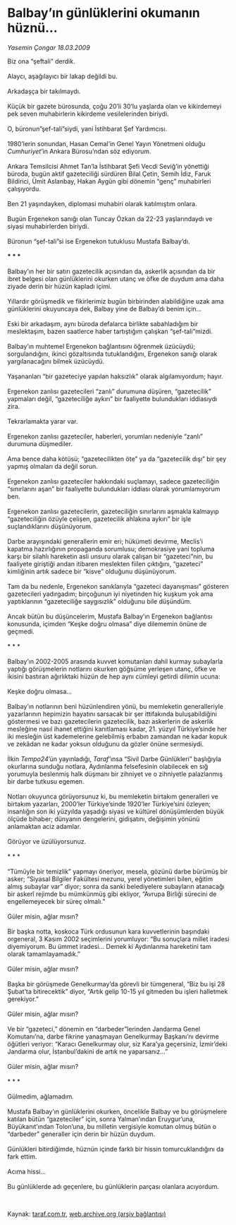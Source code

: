# Balbay’ın günlüklerini okumanın hüznü...

*Yasemin Çongar 18.03.2009*

<div class="taraf_structure_2col_1zq">
<div class="margen_n">



 <p>Biz ona “şeftali” derdik. <br/><br/>Alaycı, aşağılayıcı bir lakap değildi bu. <br/><br/>Arkadaşça bir takılmaydı. <br/><br/>Küçük bir gazete bürosunda, çoğu 20’li 30’lu yaşlarda olan ve kikirdemeyi pek seven muhabirlerin kikirdeme vesilelerinden biriydi. <br/><br/>O, büronun”şef-tali”siydi, yani İstihbarat Şef Yardımcısı. <br/><br/>1980’lerin sonundan, Hasan Cemal’in Genel Yayın Yönetmeni olduğu <i>Cumhuriyet</i>’in Ankara Bürosu’ndan söz ediyorum. <br/><br/>Ankara Temsilcisi Ahmet Tan’la İstihbarat Şefi Vecdi Seviğ’in yönettiği büroda, bugün aktif gazeteciliği sürdüren Bilal Çetin, Semih İdiz, Faruk Bildirici, Ümit Aslanbay, Hakan Aygün gibi dönemin “genç” muhabirleri çalışıyordu. <br/><br/>Ben 21 yaşındayken, diplomasi muhabiri olarak katılmıştım onlara. <br/><br/>Bugün Ergenekon sanığı olan Tuncay Özkan da 22-23 yaşlarındaydı ve siyasi muhabirlerden biriydi. <br/><br/>Büronun “şef-tali”si ise Ergenekon tutuklusu Mustafa Balbay’dı.<b> <br/><br/>* * *</b> <br/><br/>Balbay’ın her bir satırı gazetecilik açısından da, askerlik açısından da bir ibret belgesi olan günlüklerini okurken utanç ve öfke de duydum ama daha ziyade derin bir hüzün kapladı içimi. <br/><br/>Yıllardır görüşmedik ve fikirlerimiz bugün birbirinden alabildiğine uzak ama günlüklerini okuyuncaya dek, Balbay yine de Balbay’dı benim için... <br/><br/>Eski bir arkadaşım, aynı büroda defalarca birlikte sabahladığım bir meslektaşım, bazen saatlerce haber tartıştığım çalışkan “şef-tali”mizdi. <br/><br/>Balbay’ın muhtemel Ergenekon bağlantısını öğrenmek üzücüydü; sorgulandığını, ikinci gözaltısında tutuklandığını, Ergenekon sanığı olarak yargılanacağını bilmek üzücüydü. <br/><br/>Yaşananları “bir gazeteciye yapılan haksızlık” olarak algılamıyordum; hayır. <br/><br/>Ergenekon zanlısı gazetecileri “zanlı” durumuna düşüren, “gazetecilik” yapmaları değil, “gazeteciliğe aykırı” bir faaliyette bulundukları iddiasıydı zira. <br/><br/>Tekrarlamakta yarar var. <br/><br/>Ergenekon zanlısı gazeteciler, haberleri, yorumları nedeniyle “zanlı” durumuna düşmediler. <br/><br/>Ama bence daha kötüsü; “gazetecilikten öte” ya da “gazetecilik dışı” bir şey yapmış olmaları da değil sorun. <br/><br/>Ergenekon zanlısı gazeteciler hakkındaki suçlamayı, sadece gazeteciliğin “sınırlarını aşan” bir faaliyette bulundukları iddiası olarak yorumlamıyorum ben. <br/><br/>Ergenekon zanlısı gazetecilerin, gazeteciliğin sınırlarını aşmakla kalmayıp “gazeteciliğin özüyle çelişen, gazetecilik ahlakına aykırı” bir işle suçlandıklarını düşünüyorum. <br/><br/>Darbe arayışındaki generallerin emir eri; hükümeti devirme, Meclis’i kapatma hazırlığının propaganda sorumlusu; demokrasiye yani topluma karşı bir silahlı hareketin asli unsuru olarak çalışan bir “gazeteci”nin, bu faaliyete giriştiği andan itibaren meslekten fiilen çıktığını, “gazeteci” kimliğinin artık sadece bir “kisve” olduğunu düşünüyorum. <br/><br/>Tam da bu nedenle, Ergenekon sanıklarıyla “gazeteci dayanışması” gösteren gazetecileri yadırgadım; birçoğunun iyi niyetinden hiç kuşkum yok ama yaptıklarının “gazeteciliğe saygısızlık” olduğunu bile düşündüm. <br/><br/>Ancak bütün bu düşüncelerim, Mustafa Balbay’ın Ergenekon bağlantısı konusunda, içimden “Keşke doğru olmasa” diye dilememin önüne de geçmedi. <br/><br/>* * * <br/><br/>Balbay’ın 2002-2005 arasında kuvvet komutanları dahil kurmay subaylarla yaptığı görüşmelerin notlarını okurken göğsüme yerleşen utanç, öfke ve ikisini bastıran ağırlıktaki hüzün de hep aynı cümleyi getirdi dilimin ucuna: <br/><br/>Keşke doğru olmasa... <br/><br/>Balbay’ın notlarının beni hüzünlendiren yönü, bu memleketin generalleriyle yazarlarının hepimizin hayatını sarsacak bir şer ittifakında buluşabildiğini göstermesi ve bazı gazetecilerin gazetecilik, bazı askerlerin de askerlik mesleğine nasıl ihanet ettiğini kanıtlaması kadar, 21. yüzyıl Türkiye’sinde her iki mesleğin üst kademelerine gelebilmiş erbabın zamandan ne kadar kopuk ve zekâdan ne kadar yoksun olduğunu da gözler önüne sermesiydi. <br/><br/>İlkin <i>Tempo24</i>’ün yayınladığı, <i>Taraf’</i>ınsa “Sivil Darbe Günlükleri” başlığıyla okurlarına sunduğu notlara, Aydınlanma felsefesinin olabilecek en sığ yorumuyla beslenmiş halk düşmanı bir zihniyet ve o zihniyetle palazlanmış bir darbe tutkusu egemen. <br/><br/>Notları okuyunca görüyorsunuz ki, bu memleketin birtakım generalleri ve birtakım yazarları, 2000’ler Türkiye’sinde 1920’ler Türkiye’sini özleyen; insanlığın son iki yüzyılda yaşadığı siyasi ve kültürel dönüşümlerden büyük ölçüde bihaber; dünyanın dengelerini, gidişatını, değişimin yönünü anlamaktan aciz adamlar. <br/><br/>Görüyor ve üzülüyorsunuz. <br/><br/>* * * <br/><br/>“Tümüyle bir temizlik” yapmayı öneriyor, mesela, gözünü darbe bürümüş bir asker; “Siyasal Bilgiler Fakültesi mezunu, yerel yönetimleri bilen, eğitim almış subaylar var” diyor; sonra da sanki belediyelere subayların atanacağı bir askerî rejimde bu mümkünmüş gibi ekliyor, “Avrupa Birliği sürecini de engellemeyecek bir süreç olmalı.” <br/><br/>Güler misin, ağlar mısın? <br/><br/>Bir başka notta, koskoca Türk ordusunun kara kuvvetlerinin başındaki orgeneral, 3 Kasım 2002 seçimlerini yorumluyor: “Bu sonuçlara millet iradesi diyemiyorum. Bu ümmet iradesi... Demek ki Aydınlanma hareketini tam olarak tamamlayamadık.” <br/><br/>Güler misin, ağlar mısın? <br/><br/>Başka bir görüşmede Genelkurmay’da görevli bir tümgeneral, “Biz bu işi 28 Şubat’ta bitirecektik” diyor, “Artık gelip 10-15 yıl gitmeden bu işleri halletmek gerekiyor.” <br/><br/>Güler misin, ağlar mısın? <br/><br/>Ve bir “gazeteci,” dönemin en “darbeder”lerinden Jandarma Genel Komutanı’na, darbe fikrine yanaşmayan Genelkurmay Başkanı’nı devirme öğütleri veriyor: “Karacı Genelkurmay olur, siz Kara’ya geçersiniz, İzmir’deki Jandarma olur, İstanbul’dakini de artık ne yaparsanız...” <br/><br/>Güler misin, ağlar mısın? <br/><br/>* * * <br/><br/>Gülmedim, ağlamadım. <br/><br/>Mustafa Balbay’ın günlüklerini okurken, öncelikle Balbay ve bu görüşmelere katılan bütün “gazeteciler” için, sonra Yalman’ından Eruygur’una, Büyükanıt’ından Tolon’una, bu milletin vergisiyle komutan olmuş bütün o “darbeder” generaller için derin bir hüzün duydum. <br/><br/>Günlükleri bitirdiğimde, hüznün içinde farklı bir hissin tomurcuklandığını da fark ettim. <br/><br/>Acıma hissi... <br/><br/>Bu günlüklerde adı geçenlere, bu günlüklerin parçası olanlara acıyordum.</p>

<br/>


<div id="taraf_not">
</div>

</div>


</div>

Kaynak: [taraf.com.tr](http://www.taraf.com.tr:80/makale/4544.htm), [web.archive.org (arşiv bağlantısı)](http://web.archive.org/web/20090523233528/http://www.taraf.com.tr:80/makale/4544.htm)

